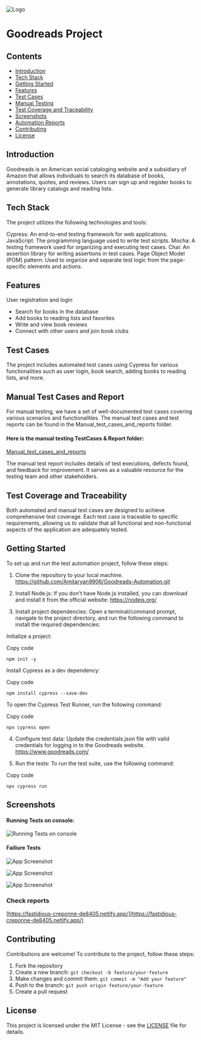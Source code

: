 
![Logo](https://i0.wp.com/nhfpl.org/wp-content/uploads/2022/05/New-GoodReads-Logo.png?resize=300%2C157&ssl=1)

# Goodreads Project

## Contents

- [Introduction](#introduction)
- [Tech Stack](#tech-stack)
- [Getting Started](#getting-started)
- [Features](#features)
- [Test Cases](#test-cases)
- [Manual Testing](#manual-testing)
- [Test Coverage and Traceability](#test-coverage-and-traceability)
- [Screenshots](#screenshots)
- [Automation Reports](#reports)
- [Contributing](#contributing)
- [License](#license)


## Introduction <a name="introduction"></a>
Goodreads is an American social cataloging website and a subsidiary of Amazon that allows individuals to search its database of books, annotations, quotes, and reviews. Users can sign up and register books to generate library catalogs and reading lists.
## Tech Stack <a name="tech-stack"></a>
The project utilizes the following technologies and tools:

Cypress: An end-to-end testing framework for web applications.
JavaScript: The programming language used to write test scripts.
Mocha: A testing framework used for organizing and executing test cases.
Chai: An assertion library for writing assertions in test cases.
Page Object Model (POM) pattern: Used to organize and separate test logic from the page-specific elements and actions.
## Features <a name="features"></a>
User registration and login
- Search for books in the database
- Add books to reading lists and favorites
- Write and view book reviews
- Connect with other users and join book clubs
## Test Cases <a name="test-cases"></a>
The project includes automated test cases using Cypress for various functionalities such as user login, book search, adding books to reading lists, and more.
## Manual Test Cases and Report <a name="manual-testing"></a>
For manual testing, we have a set of well-documented test cases covering various scenarios and functionalities. The manual test cases and test reports can be found in the Manual_test_cases_and_reports folder.

#### Here is the manual testing TestCases & Report folder:
[Manual_test_cases_and_reports](https://github.com/Amitaryan9906/Goodreads-Automation/tree/main/Manual_test_cases_and_reports) 

The manual test report includes details of test executions, defects found, and feedback for improvement. It serves as a valuable resource for the testing team and other stakeholders.
## Test Coverage and Traceability <a name="test-coverage-and-traceability"></a>
Both automated and manual test cases are designed to achieve comprehensive test coverage. Each test case is traceable to specific requirements, allowing us to validate that all functional and non-functional aspects of the application are adequately tested.
## Getting Started <a name="getting-started"></a>
To set up and run the test automation project, follow these steps:

1. Clone the repository to your local machine.
 https://github.com/Amitaryan9906/Goodreads-Automation.git

2. Install Node.js: If you don't have Node.js installed, you can download and install it from the official website: https://nodejs.org/

3. Install project dependencies: Open a terminal/command prompt, navigate to the project directory, and run the following command to install the required dependencies:

Initialize a  project:

Copy code
```
npm init -y
```

Install Cypress as a dev dependency:

Copy code
```
npm install cypress --save-dev
```

To open the Cypress Test Runner, run the following command:

Copy code
```
npx cypress open
```




4. Configure test data: Update the credentials.json file with valid credentials for logging in to the Goodreads website.
https://www.goodreads.com/

5. Run the tests: To run the test suite, use the following command:

Copy code
```
npx cypress run
```
## Screenshots <a name="screenshots"></a>
#### Running Tests on console:

![Running Tests on console](https://github.com/Amitaryan9906/Goodreads-Automation/blob/main/Manual_test_cases_and_reports/Homepage.js%20-%20Goodreads-Automation%20-%20Visual%20Studio%20Code%2006-08-2023%2018_17_07.png?raw=true)

#### Failiure Tests

![App Screenshot](https://github.com/Amitaryan9906/Goodreads-Automation/blob/main/cypress/screenshots/HomePage/Homepage.js/Login%20to%20the%20goodreads.com%20and%20Run%20All%20Test%20Cases%20--%20TC_021%20Verify%20the%20existence%20of%20the%20Remove%20from%20my%20books%20option%20on%20the%20My%20Books%20page%20(failed).png?raw=true)

![App Screenshot](https://github.com/Amitaryan9906/Goodreads-Automation/blob/main/cypress/screenshots/HomePage/Homepage.js/Login%20to%20the%20goodreads.com%20and%20Run%20All%20Test%20Cases%20--%20TC_022%20Verify%20the%20existence%20of%20the%20Profile%20Menu%20option%20on%20the%20profile%20icon%20on%20navbar%20(failed).png?raw=true)

![App Screenshot](https://github.com/Amitaryan9906/Goodreads-Automation/blob/main/cypress/screenshots/Login/login.js/Login%20to%20the%20goodreads.com%20and%20Run%20All%20Test%20Cases%20--%20TC_034%20Checking%20login%20by%20invalid%20email%20format%20in%20the%20email%20field%20(failed).png?raw=true)

### Check reports <a name="reports"></a>
[https://fastidious-creponne-de8405.netlify.app/](https://fastidious-creponne-de8405.netlify.app/)


## Contributing <a name="contributing"></a>
Contributions are welcome! To contribute to the project, follow these steps:
1. Fork the repository
2. Create a new branch: `git checkout -b feature/your-feature`
3. Make changes and commit them: `git commit -m "Add your feature"`
4. Push to the branch: `git push origin feature/your-feature`
5. Create a pull request
## License <a name="license"></a>
This project is licensed under the MIT License - see the [LICENSE](LICENSE) file for details.
